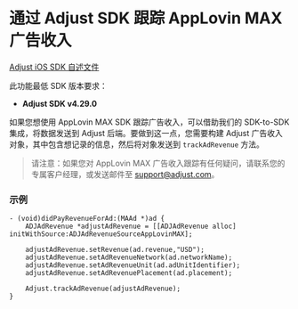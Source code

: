 # 通过 Adjust SDK 跟踪 AppLovin MAX 广告收入

[Adjust iOS SDK 自述文件][ios-readme]

此功能最低 SDK 版本要求：

- **Adjust SDK v4.29.0**

如果您想使用 AppLovin MAX SDK 跟踪广告收入，可以借助我们的 SDK-to-SDK 集成，将数据发送到 Adjust 后端。要做到这一点，您需要构建 Adjust 广告收入对象，其中包含想记录的信息，然后将对象发送到 `trackAdRevenue` 方法。

> 请注意：如果您对 AppLovin MAX 广告收入跟踪有任何疑问，请联系您的专属客户经理，或发送邮件至 [support@adjust.com](mailto:support@adjust.com)。

### 示例

```objc
- (void)didPayRevenueForAd:(MAAd *)ad {
    ADJAdRevenue *adjustAdRevenue = [[ADJAdRevenue alloc] initWithSource:ADJAdRevenueSourceAppLovinMAX];

    adjustAdRevenue.setRevenue(ad.revenue,"USD");
    adjustAdRevenue.setAdRevenueNetwork(ad.networkName);
    adjustAdRevenue.setAdRevenueUnit(ad.adUnitIdentifier);
    adjustAdRevenue.setAdRevenuePlacement(ad.placement);
    
    Adjust.trackAdRevenue(adjustAdRevenue);
}
```

[ios-readme]:    https://github.com/adjust/ios_sdk/blob/master/doc/chinese/README.md

